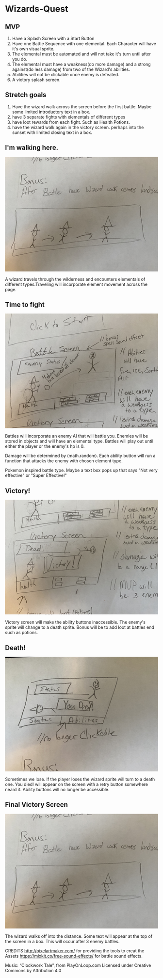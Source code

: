 # Wizards-Quest


## MVP
1. Have a Splash Screen with a Start Button
2. Have one Battle Sequence with one elemental. Each Character will have it's own visual sprite. 
3. The elemental must be automated and will not take it's turn until after you do. 
4. The elemental must have a weakness(do more damage) and a strong against(do less damage) from two of the Wizard's abilities.
5. Abilities will not be clickable once enemy is defeated. 
6. A victory splash screen.

## Stretch goals
1. Have the wizard walk across the screen before the first battle. Maybe some limited introductory text in a box. 
2. have 3 separate fights with elementals of different types
3. have loot rewards from each fight. Such as Health Potions.
4. have the wizard walk again in the victory screen. perhaps into the sunset with limited closing text in a box. 









## I'm walking here. 
   ![Wizard Walking](/img/projectimages/IMG_0337.jpg)



A wizard travels through the wilderness and encounters elementals of different types.Traveling will incorporate element movement across the page. 

## Time to fight
![enemy battle](/img/projectimages/IMG_0334.jpg)

Battles will incorporate an enemy AI that will battle you. Enemies will be stored in objects and will have an elemental type. Battles will play out until either the player or the enemy's hp is 0. 

Damage will be determined by (math.random). Each ability button will run a function that attacks the enemy with chosen element type.

Pokemon inspired battle type. Maybe a text box pops up that says "Not very effective" or "Super Effective!"

## Victory!
![You win!](/img/projectimages/IMG_0335.jpg)

Victory screen will make the ability buttons inaccessible. The enemy's sprite will change to a death sprite. Bonus will be to add loot at battles end such as potions.

## Death!
![You win!](/img/projectimages/IMG_0336.jpg)

Sometimes we lose. If the player loses the wizard sprite will turn to a death one. You died! will appear on the screen with a retry button somewhere neard it. Ability buttons will no longer be accessible. 

## Final Victory Screen
   ![Wizard Walking](/img/projectimages/IMG_0337.jpg)

   The wizard walks off into the distance. Some text will appear at the top of the screen in a box. This will occur after 3 enemy battles. 



CREDITS
http://pixelartmaker.com/ for providing the tools to creat the Assets
https://mixkit.co/free-sound-effects/ for battle sound effects.

Music: “Clockwork Tale”, from PlayOnLoop.com
Licensed under Creative Commons by Attribution 4.0